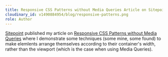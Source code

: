 ```yaml
---
title: Responsive CSS Patterns without Media Queries Article on Sitepoint
cloudinary_id: v1490884954/blog/responsive-patterns.png
role: Author
---
```


[Sitepoint](http://www.sitepoint.com) published my article on [Responsive CSS Patterns without Media Queries](https://www.sitepoint.com/responsive-css-patterns-without-media-queries/) where I demonstrate some techniques (some mine, some found) to make elemlents arrange themselves according to their container's width, rather than the viewport (which is the case when using Media Queries).
